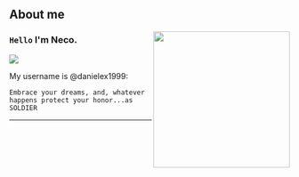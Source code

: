 ## About me

<img align="right" width="245" src="https://i.postimg.cc/W3y9FhPr/noctis.gif"/>

### `Hello` I'm Neco.
![](https://komarev.com/ghpvc/?username=danielex1999&color=00a0a0&style=plastic)

My username is @danielex1999:

```
Embrace your dreams, and, whatever happens protect your honor...as SOLDIER 
```

---
